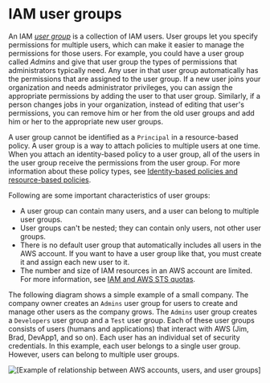 # IAM user groups<a name="id_groups"></a>

An IAM [*user group*](#id_groups) is a collection of IAM users\. User groups let you specify permissions for multiple users, which can make it easier to manage the permissions for those users\. For example, you could have a user group called *Admins* and give that user group the types of permissions that administrators typically need\. Any user in that user group automatically has the permissions that are assigned to the user group\. If a new user joins your organization and needs administrator privileges, you can assign the appropriate permissions by adding the user to that user group\. Similarly, if a person changes jobs in your organization, instead of editing that user's permissions, you can remove him or her from the old user groups and add him or her to the appropriate new user groups\.

A user group cannot be identified as a `Principal` in a resource\-based policy\. A user group is a way to attach policies to multiple users at one time\. When you attach an identity\-based policy to a user group, all of the users in the user group receive the permissions from the user group\. For more information about these policy types, see [Identity\-based policies and resource\-based policies](access_policies_identity-vs-resource.md)\.

Following are some important characteristics of user groups:
+ A user group can contain many users, and a user can belong to multiple user groups\.
+ User groups can't be nested; they can contain only users, not other user groups\.
+ There is no default user group that automatically includes all users in the AWS account\. If you want to have a user group like that, you must create it and assign each new user to it\.
+ The number and size of IAM resources in an AWS account are limited\. For more information, see [IAM and AWS STS quotas](reference_iam-quotas.md)\.

The following diagram shows a simple example of a small company\. The company owner creates an `Admins` user group for users to create and manage other users as the company grows\. The `Admins` user group creates a `Developers` user group and a `Test` user group\. Each of these user groups consists of users \(humans and applications\) that interact with AWS \(Jim, Brad, DevApp1, and so on\)\. Each user has an individual set of security credentials\. In this example, each user belongs to a single user group\. However, users can belong to multiple user groups\.

![\[Example of relationship between AWS accounts, users, and user groups\]](http://docs.aws.amazon.com/IAM/latest/UserGuide/images/Relationship_Between_Entities_Example.diagram.png)